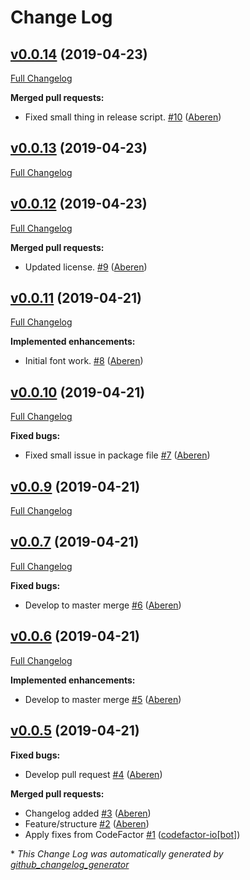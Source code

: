 # Change Log

## [v0.0.14](https://github.com/formaal/principles/tree/v0.0.14) (2019-04-23)
[Full Changelog](https://github.com/formaal/principles/compare/v0.0.13...v0.0.14)

**Merged pull requests:**

- Fixed small thing in release script. [\#10](https://github.com/formaal/principles/pull/10) ([Aberen](https://github.com/Aberen))

## [v0.0.13](https://github.com/formaal/principles/tree/v0.0.13) (2019-04-23)
[Full Changelog](https://github.com/formaal/principles/compare/v0.0.12...v0.0.13)

## [v0.0.12](https://github.com/formaal/principles/tree/v0.0.12) (2019-04-23)
[Full Changelog](https://github.com/formaal/principles/compare/v0.0.11...v0.0.12)

**Merged pull requests:**

- Updated license. [\#9](https://github.com/formaal/principles/pull/9) ([Aberen](https://github.com/Aberen))

## [v0.0.11](https://github.com/formaal/principles/tree/v0.0.11) (2019-04-21)
[Full Changelog](https://github.com/formaal/principles/compare/v0.0.10...v0.0.11)

**Implemented enhancements:**

- Initial font work. [\#8](https://github.com/formaal/principles/pull/8) ([Aberen](https://github.com/Aberen))

## [v0.0.10](https://github.com/formaal/principles/tree/v0.0.10) (2019-04-21)
[Full Changelog](https://github.com/formaal/principles/compare/v0.0.9...v0.0.10)

**Fixed bugs:**

- Fixed small issue in package file [\#7](https://github.com/formaal/principles/pull/7) ([Aberen](https://github.com/Aberen))

## [v0.0.9](https://github.com/formaal/principles/tree/v0.0.9) (2019-04-21)
[Full Changelog](https://github.com/formaal/principles/compare/v0.0.7...v0.0.9)

## [v0.0.7](https://github.com/formaal/principles/tree/v0.0.7) (2019-04-21)
[Full Changelog](https://github.com/formaal/principles/compare/v0.0.6...v0.0.7)

**Fixed bugs:**

- Develop to master merge [\#6](https://github.com/formaal/principles/pull/6) ([Aberen](https://github.com/Aberen))

## [v0.0.6](https://github.com/formaal/principles/tree/v0.0.6) (2019-04-21)
[Full Changelog](https://github.com/formaal/principles/compare/v0.0.5...v0.0.6)

**Implemented enhancements:**

- Develop to master merge [\#5](https://github.com/formaal/principles/pull/5) ([Aberen](https://github.com/Aberen))

## [v0.0.5](https://github.com/formaal/principles/tree/v0.0.5) (2019-04-21)
**Fixed bugs:**

- Develop pull request [\#4](https://github.com/formaal/principles/pull/4) ([Aberen](https://github.com/Aberen))

**Merged pull requests:**

- Changelog added [\#3](https://github.com/formaal/principles/pull/3) ([Aberen](https://github.com/Aberen))
- Feature/structure [\#2](https://github.com/formaal/principles/pull/2) ([Aberen](https://github.com/Aberen))
- Apply fixes from CodeFactor [\#1](https://github.com/formaal/principles/pull/1) ([codefactor-io[bot]](https://github.com/apps/codefactor-io))



\* *This Change Log was automatically generated by [github_changelog_generator](https://github.com/skywinder/Github-Changelog-Generator)*